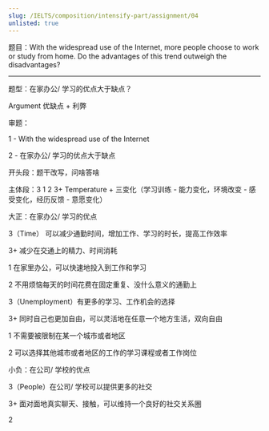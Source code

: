 ```yaml
---
slug: /IELTS/composition/intensify-part/assignment/04
unlisted: true
---
```


题目：With the widespread use of the Internet, more people choose to work or study from home. Do the advantages of this trend outweigh the disadvantages?

---

题型：在家办公/ 学习的优点大于缺点？

Argument 优缺点 + 利弊

审题：

1 - With the widespread use of the Internet

2 - 在家办公/ 学习的优点大于缺点

开头段：题干改写，问啥答啥

主体段：3 1 2 3+
Temperature + 三变化（学习训练 - 能力变化，环境改变 - 感受变化，经历反馈 - 意愿变化）

大正：在家办公/ 学习的优点

3（Time） 可以减少通勤时间，增加工作、学习的时长，提高工作效率

3+  减少在交通上的精力、时间消耗

1 在家里办公，可以快速地投入到工作和学习

2 不用烦恼每天的时间花费在固定重复、没什么意义的通勤上

3（Unemployment）有更多的学习、工作机会的选择

3+ 同时自己也更加自由，可以灵活地在任意一个地方生活，双向自由

1 不需要被限制在某一个城市或者地区

2 可以选择其他城市或者地区的工作的学习课程或者工作岗位

小负：在公司/ 学校的优点

3（People）在公司/ 学校可以提供更多的社交

3+ 面对面地真实聊天、接触，可以维持一个良好的社交关系圈

2 



















